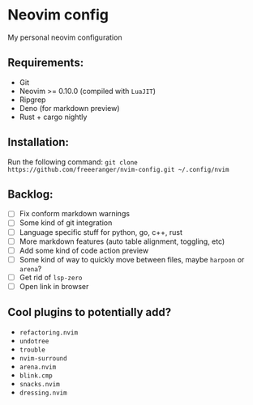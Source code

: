 # Neovim config
My personal neovim configuration

## Requirements:
* Git
* Neovim >= 0.10.0 (compiled with `LuaJIT`)
* Ripgrep
* Deno (for markdown preview)
* Rust + cargo nightly

## Installation:
Run the following command: 
```git clone https://github.com/freeeranger/nvim-config.git ~/.config/nvim```

## Backlog:
- [ ] Fix conform markdown warnings
- [ ] Some kind of git integration
- [ ] Language specific stuff for python, go, c++, rust
- [ ] More markdown features (auto table alignment, toggling, etc)
- [ ] Add some kind of code action preview
- [ ] Some kind of way to quickly move between files, maybe `harpoon` or `arena`?
- [ ] Get rid of `lsp-zero`
- [ ] Open link in browser

## Cool plugins to potentially add?
- `refactoring.nvim`
- `undotree`
- `trouble`
- `nvim-surround`
- `arena.nvim`
- `blink.cmp`
- `snacks.nvim`
- `dressing.nvim`
